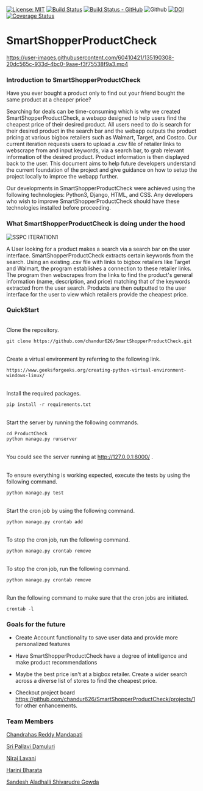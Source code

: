 [![License: MIT](https://img.shields.io/badge/License-MIT-yellow.svg)](https://opensource.org/licenses/MIT)
[![Build Status](https://app.travis-ci.com/chandur626/SmartShopperProductCheck.svg?branch=main)](https://app.travis-ci.com/github/chandur626/SmartShopperProductCheck)
[![Build Status - GitHub](https://github.com/chandur626/SmartShopperProductCheck/actions/workflows/django.yml/badge.svg)](https://github.com/chandur626/SmartShopperProductCheck/actions/workflows/django.yml)
![Github](https://img.shields.io/badge/language-python-blue.svg)
[![DOI](https://zenodo.org/badge/DOI/10.5281/zenodo.5542544.svg)](https://doi.org/10.5281/zenodo.5542544)
[![Coverage Status](https://coveralls.io/repos/github/chandur626/SmartShopperProductCheck/badge.svg?branch=main)](https://coveralls.io/github/chandur626/SmartShopperProductCheck?branch=main)


# SmartShopperProductCheck



https://user-images.githubusercontent.com/60410421/135190308-20dc565c-933d-4bc0-9aae-f3f75538f9a3.mp4



### Introduction to SmartShopperProductCheck
Have you ever bought a product only to find out your friend bought the same product at a cheaper price? 

Searching for deals can be time-consuming which is why we created SmartShopperProductCheck, a webapp designed to help users find the cheapest price of their desired product. All users need to do is search for their desired product in the search bar and the webapp outputs the product pricing at various bigbox retailers such as Walmart, Target, and Costco. Our current iteration requests users to upload a .csv file of retailer links to webscrape from and input keywords, via a search bar, to grab relevant information of the desired product. Product information is then displayed back to the user. This document aims to help future developers understand the current foundation of the project and give guidance on how to setup the project locally to improe the webapp further.

Our developments in SmartShopperProductCheck were achieved using the following technologies: Python3, Django, HTML, and CSS. Any developers who wish to improve SmartShopperProductCheck should have these technologies installed before proceeding.

### What SmartShopperProductCheck is doing under the hood
![SSPC ITERATION1](https://user-images.githubusercontent.com/60410421/135404162-8340b68e-0038-4e5b-939d-26c7336b41e2.jpg)

A User looking for a product makes a search via a search bar on the user interface. SmartShopperProductCheck extracts certain keywords from the search. Using an existing .csv file with links to bigbox retailers like Target and Walmart, the program establishes a connection to these retailer links. The program then webscrapes from the links to find the product's general information (name, description, and price) matching that of the keywords extracted from the user search. Products are then outputted to the user interface for the user to view which retailers provide the cheapest price.

### QuickStart

<br/> Clone the repository.
```
git clone https://github.com/chandur626/SmartShopperProductCheck.git
```
<br/> Create a virtual environment by referring to the following link.
```
https://www.geeksforgeeks.org/creating-python-virtual-environment-windows-linux/
```
<br/> Install the required packages.
```
pip install -r requirements.txt
```
<br/> Start the server by running the following commands.
```
cd ProductCheck
python manage.py runserver
```
<br/> You could see the server running at http://127.0.0.1:8000/ .

<br/> To ensure everything is working expected, execute the tests by using the following command.
```
python manage.py test
```

<br/> Start the cron job by using the following command.
```
python manage.py crontab add
```

<br/> To stop the cron job, run the following command.
```
python manage.py crontab remove
```

<br/> To stop the cron job, run the following command.
```
python manage.py crontab remove
```

<br/> Run the following command to make sure that the cron jobs are initiated.
```
crontab -l
```


### Goals for the future

* Create Account functionality to save user data and provide more personalized features

* Have SmartShopperProductCheck have a degree of intelligence and make product recommendations

* Maybe the best price isn't at a bigbox retailer. Create a wider search across a diverse list of stores to find the cheapest price.

* Checkout project board https://github.com/chandur626/SmartShopperProductCheck/projects/1 for other enhancements.

### Team Members
[Chandrahas Reddy Mandapati](https://github.com/chandur626)

[Sri Pallavi Damuluri](https://github.com/SriPallaviDamuluri)

[Niraj Lavani](https://github.com/nirajlavani)

[Harini Bharata](https://github.com/HariniBharata)

[Sandesh Aladhalli Shivarudre Gowda](https://github.com/05sandesh)
